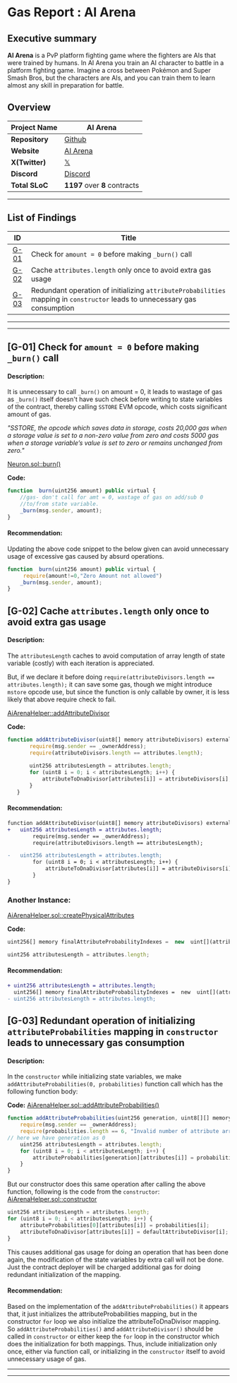 
# Gas Report : AI Arena   

## Executive summary
 **AI Arena** is a PvP platform fighting game where the fighters are AIs that were trained by humans. In AI Arena you train an AI character to battle in a platform fighting game. Imagine a cross between Pokémon and Super Smash Bros, but the characters are AIs, and you can train them to learn almost any skill in preparation for battle.

## Overview

| **Project Name**	| **AI Arena**                                            |
| --------------------- | ------------------------------------------------------- |
| **Repository**   	| [Github](https://github.com/code-423n4/2024-02-ai-arena)|
| **Website**      	| [AI Arena](https://aiarena.io/#/)                       |
| **X(Twitter)**   	| [𝕏](https://twitter.com/aiarena_)             	  |
| **Discord**      	| [Discord](https://discord.gg/aiarena)                   |
| **Total SLoC**  	| **1197** over **8** contracts                           |

---

## List of Findings 

|   **ID**              | **Title**                                                                                                | 
|:--------------------:|---------------------------------------------------------------------------------------------------|  
| [G-01](#g-01-check-for-amount--0-before-making-_burn-call) | Check for `amount = 0` before making `_burn()` call                     |  
| [G-02](#g-02-cache-attributeslength-only-once-to-avoid-extra-gas-usage) | Cache `attributes.length` only once to avoid extra gas usage |  
| [G-03](#g-03-redundant-operation-of-initializing-attributeProbabilities-mapping-in-constructor-leads-to-unnecessary-gas-consumption) |  Redundant operation of initializing `attributeProbabilities` mapping in `constructor` leads to unnecessary gas consumption            |  


---
---
## [G-01] Check for `amount = 0` before making `_burn()` call
#### Description:
It is unnecessary to call `_burn()`  on amount  = 0, it leads to wastage of gas as `_burn()`  itself doesn't have such check before writing to state variables of the contract, thereby calling `SSTORE` EVM opcode, which costs significant amount of gas.

*"SSTORE, the opcode which saves data in storage, costs 20,000 gas when a storage value is set to a non-zero value from zero and costs 5000 gas when a storage variable’s value is set to zero or remains unchanged from zero."*

 [Neuron.sol::burn()](https://github.com/code-423n4/2024-02-ai-arena/blob/main/src/Neuron.sol#L163-L165)
 
**Code:**
```javascript
function  burn(uint256 amount) public virtual {
	//gas- don't call for amt = 0, wastage of gas on add/sub 0 
	//to/from state variable.
	_burn(msg.sender, amount);
}
```
#### Recommendation: 
Updating the above code snippet to the below given can avoid unnecessary usage of excessive gas caused by absurd operations.
```javascript
function  burn(uint256 amount) public virtual {
	 require(amount!=0,"Zero Amount not allowed")
	_burn(msg.sender, amount);
}
```
##
## [G-02] Cache `attributes.length` only once to avoid extra gas usage
#### Description: 
The `attributesLength` caches to avoid computation of array length of state variable (costly) with each iteration is appreciated.

But, if we declare it before doing `require(attributeDivisors.length == attributes.length);`
it can save some gas, though we might introduce `mstore` opcode use, but since the function is only callable by owner, it is less likely that above require check to fail. 

 [AiArenaHelper::addAttributeDivisor](https://github.com/code-423n4/2024-02-ai-arena/blob/cd1a0e6d1b40168657d1aaee8223dc050e15f8cc/src/AiArenaHelper.sol#L68-L76)

**Code:** 
 ```javascript
 function addAttributeDivisor(uint8[] memory attributeDivisors) external {
        require(msg.sender == _ownerAddress);
        require(attributeDivisors.length == attributes.length);
	
        uint256 attributesLength = attributes.length;
        for (uint8 i = 0; i < attributesLength; i++) {
            attributeToDnaDivisor[attributes[i]] = attributeDivisors[i];
        }
    }    
```

#### Recommendation: 
```diff
function addAttributeDivisor(uint8[] memory attributeDivisors) external {
+ 	uint256 attributesLength = attributes.length;
        require(msg.sender == _ownerAddress);
        require(attributeDivisors.length == attributesLength);

- 	uint256 attributesLength = attributes.length;
        for (uint8 i = 0; i < attributesLength; i++) {
            attributeToDnaDivisor[attributes[i]] = attributeDivisors[i];
        }
}    
```
### Another Instance: 
 [AiArenaHelper.sol::createPhysicalAttributes](https://github.com/code-423n4/2024-02-ai-arena/blob/cd1a0e6d1b40168657d1aaee8223dc050e15f8cc/src/AiArenaHelper.sol#L96-L98)

**Code:**
```javascript
uint256[] memory finalAttributeProbabilityIndexes =  new  uint[](attributes.length);

uint256 attributesLength = attributes.length;
```
#### Recommendation: 
```diff
+ uint256 attributesLength = attributes.length;
  uint256[] memory finalAttributeProbabilityIndexes =  new  uint[](attributes.length);
- uint256 attributesLength = attributes.length;
```
##
## [G-03] Redundant operation of initializing `attributeProbabilities` mapping in `constructor` leads to unnecessary gas consumption  
#### Description: 
In the `constructor` while initializing state variables, we make `addAttributeProbabilities(0, probabilities)` function call which has the following function body:

**Code:** 
[AiArenaHelper.sol::addAttributeProbabilities()](https://github.com/code-423n4/2024-02-ai-arena/blob/main/src/AiArenaHelper.sol#L131-L139)
```javascript
function addAttributeProbabilities(uint256 generation, uint8[][] memory probabilities) public {
    require(msg.sender == _ownerAddress);
    require(probabilities.length == 6, "Invalid number of attribute arrays");
// here we have generation as 0
    uint256 attributesLength = attributes.length;
    for (uint8 i = 0; i < attributesLength; i++) {
        attributeProbabilities[generation][attributes[i]] = probabilities[i];
    }
}
```
But our constructor does this same operation after calling the above function, following is the code from the `constructor`:
[AiArenaHelper.sol::constructor](https://github.com/code-423n4/2024-02-ai-arena/blob/main/src/AiArenaHelper.sol#L41-L52)
```javascript
uint256 attributesLength = attributes.length;
for (uint8 i = 0; i < attributesLength; i++) {
    attributeProbabilities[0][attributes[i]] = probabilities[i];
    attributeToDnaDivisor[attributes[i]] = defaultAttributeDivisor[i];
}
```
This causes additional gas usage for doing an operation that has been done again, the modification of the state variables by extra call will not be done. Just the contract deployer will be charged additional gas for doing redundant initialization of the mapping. 
#### Recommendation: 
Based on the implementation of the `addAttributeProbabilities()` it appears that, it just initializes the attributeProbabilities mapping, but in the constructor `for` loop we also initialize the attributeToDnaDivisor mapping. So `addAttributeProbabilities()` and `addAttributeDivisor()` should be called in `constructor` or either keep the `for` loop in the constructor which does the initialization for both mappings. Thus, include initialization only once, either via function call, or initializing in the `constructor` itself to avoid unnecessary usage of gas.  
***
---
